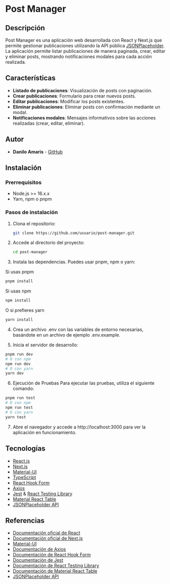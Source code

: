 # Post Manager

## Descripción

Post Manager es una aplicación web desarrollada con React y Next.js que permite gestionar publicaciones utilizando la API pública [JSONPlaceholder](https://jsonplaceholder.typicode.com). La aplicación permite listar publicaciones de manera paginada, crear, editar y eliminar posts, mostrando notificaciones modales para cada acción realizada.

## Características

- **Listado de publicaciones**: Visualización de posts con paginación.
- **Crear publicaciones**: Formulario para crear nuevos posts.
- **Editar publicaciones**: Modificar los posts existentes.
- **Eliminar publicaciones**: Eliminar posts con confirmación mediante un modal.
- **Notificaciones modales**: Mensajes informativos sobre las acciones realizadas (crear, editar, eliminar).

## Autor

- **Danilo Amaris** - [GitHub](https://github.com/danilojs17)

## Instalación

### Prerrequisitos

- Node.js >= 16.x.x
- Yarn, npm o pnpm

### Pasos de instalación

1. Clona el repositorio:
   ```bash
   git clone https://github.com/usuario/post-manager.git
   ```
2. Accede al directorio del proyecto:

   ```bash
   cd post-manager
   ```

3. Instala las dependencias. Puedes usar pnpm, npm o yarn:

Si usas pnpm

```bash
pnpm install
```

Si usas npm

```bash
npm install
```

O si prefieres yarn

```bash
yarn install
```

4. Crea un archivo .env con las variables de entorno necesarias, basándote en un archivo de ejemplo .env.example.

5. Inicia el servidor de desarrollo:

```bash
pnpm run dev
# O con npm
npm run dev
# O con yarn
yarn dev
```

6. Ejecución de Pruebas
   Para ejecutar las pruebas, utiliza el siguiente comando:

```bash
pnpm run test
# O con npm
npm run test
# O con yarn
yarn test
```

7. Abre el navegador y accede a http://localhost:3000 para ver la aplicación en funcionamiento.

## Tecnologías

- [React.js](https://reactjs.org/)
- [Next.js](https://nextjs.org/)
- [Material-UI](https://mui.com/)
- [TypeScript](https://www.typescriptlang.org/)
- [React Hook Form](https://react-hook-form.com/)
- [Axios](https://axios-http.com/)
- [Jest](https://jestjs.io/) & [React Testing Library](https://testing-library.com/docs/react-testing-library/intro)
- [Material React Table](https://www.material-react-table.com/)
- [JSONPlaceholder API](https://jsonplaceholder.typicode.com/)

## Referencias

- [Documentación oficial de React](https://react.dev/reference/react)
- [Documentación oficial de Next.js](https://nextjs.org/docs)
- [Material-UI](https://mui.com/material-ui/getting-started/)
- [Documentación de Axios](https://axios-http.com/docs/intro)
- [Documentación de React Hook Form](https://react-hook-form.com/get-started)
- [Documentación de Jest](https://jestjs.io/docs/getting-started)
- [Documentación de React Testing Library](https://testing-library.com/docs/react-testing-library/intro)
- [Documentación de Material React Table](https://www.material-react-table.com/)
- [JSONPlaceholder API](https://jsonplaceholder.typicode.com/)
